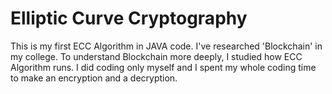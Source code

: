 # Elliptic Curve Cryptography 

This is my first ECC Algorithm in JAVA code.
I've researched 'Blockchain' in my college.
To understand Blockchain more deeply, I studied how ECC Algorithm runs.
I did coding only myself and I spent my whole coding time to make an encryption and a decryption.
